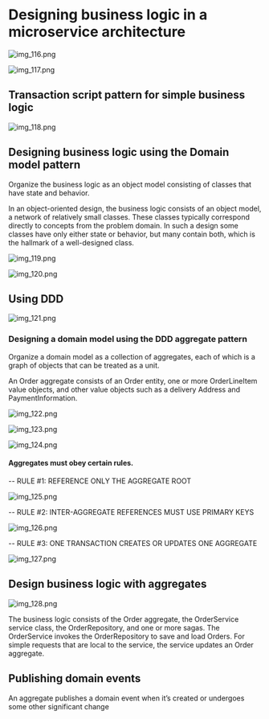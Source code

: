 # Designing business logic in a microservice architecture

![img_116.png](img_116.png)

![img_117.png](img_117.png)

## Transaction script pattern for simple business logic

![img_118.png](img_118.png)

## Designing business logic using the Domain model pattern

Organize the business logic as an object model consisting of classes that have state
and behavior.

In an object-oriented design, the business logic consists of an object model, a network
of relatively small classes. These classes typically correspond directly to concepts from
the problem domain. In such a design some classes have only either state or behavior,
but many contain both, which is the hallmark of a well-designed class.

![img_119.png](img_119.png)

![img_120.png](img_120.png)

## Using DDD

![img_121.png](img_121.png)

### Designing a domain model using the DDD aggregate pattern

Organize a domain model as a collection of aggregates, each of which is a graph of
objects that can be treated as a unit.

An Order aggregate consists of
an Order entity, one or more OrderLineItem value objects, and other value objects
such as a delivery Address and PaymentInformation.

![img_122.png](img_122.png)

![img_123.png](img_123.png)

![img_124.png](img_124.png)

#### Aggregates must obey certain rules. 

-- RULE #1: REFERENCE ONLY THE AGGREGATE ROOT

![img_125.png](img_125.png)

-- RULE #2: INTER-AGGREGATE REFERENCES MUST USE PRIMARY KEYS

![img_126.png](img_126.png)

-- RULE #3: ONE TRANSACTION CREATES OR UPDATES ONE AGGREGATE

![img_127.png](img_127.png)

## Design business logic with aggregates

![img_128.png](img_128.png)

The business logic consists of the Order aggregate, the OrderService service class, the
OrderRepository, and one or more sagas. The OrderService invokes the OrderRepository to save 
and load Orders. For simple requests that are local to the service, the service updates an Order aggregate.

## Publishing domain events

An aggregate publishes a domain event when it’s created or undergoes some other
significant change

